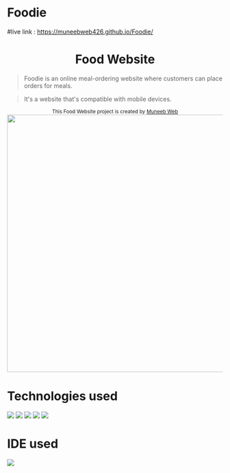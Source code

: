 # Foodie
#live link : https://muneebweb426.github.io/Foodie/
<h1 align="center">Food Website</h1>

<p align="center">	 


> Foodie is an online meal-ordering website where customers can place orders for meals.

> It's a website that's compatible with mobile devices.


<div align="center">
<sub>This Food Website project is created by
<a href="https://github.com/Muneebweb426"> Muneeb Web</a>
</sub>
</div>

<div align="center">
<img width="600" src="https://github.com/Muneebweb426/Foodie/blob/main/FoodWebsite.png?raw=true">
 
  
</div>
</div>


# Technologies used
<img src="https://img.shields.io/badge/HTML5-FF3300?style=for-the-badge&logo=html5&logoColor=white">
<img src="https://img.shields.io/badge/CSS3-0066FF?style=for-the-badge&logo=css3&logoColor=white">
<img src="https://img.shields.io/badge/Bootstrap-993399?style=for-the-badge&logo=bootstrap&logoColor=white">
<img src="https://img.shields.io/badge/Sass / Scss-CC6699?style=for-the-badge&logo=sass&logoColor=white">
<img src="https://img.shields.io/badge/JavaScript-FFF600?style=for-the-badge&logo=javascript&logoColor=white">

# IDE used
<img src="https://img.shields.io/badge/Visual_Studio_Code-0078D4?style=for-the-badge&logo=visual%20studio%20code&logoColor=white">

